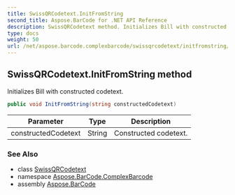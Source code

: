 ```yaml
---
title: SwissQRCodetext.InitFromString
second_title: Aspose.BarCode for .NET API Reference
description: SwissQRCodetext method. Initializes Bill with constructed codetext
type: docs
weight: 50
url: /net/aspose.barcode.complexbarcode/swissqrcodetext/initfromstring/
---
```

## SwissQRCodetext.InitFromString method

Initializes Bill with constructed codetext.

```csharp
public void InitFromString(string constructedCodetext)
```

| Parameter | Type | Description |
| --- | --- | --- |
| constructedCodetext | String | Constructed codetext. |

### See Also

* class [SwissQRCodetext](../)
* namespace [Aspose.BarCode.ComplexBarcode](../../../aspose.barcode.complexbarcode/)
* assembly [Aspose.BarCode](../../../)


